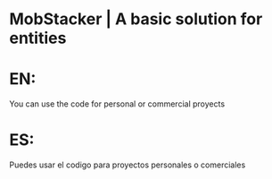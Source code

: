 # MobStacker | A basic solution for entities

# EN:
  You can use the code for personal or commercial proyects

# ES:
  Puedes usar el codigo para proyectos personales o comerciales
